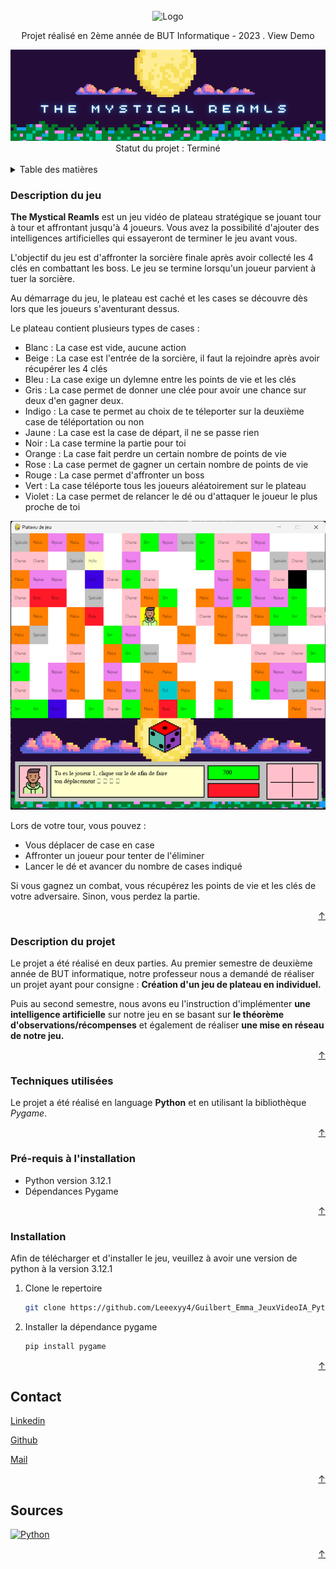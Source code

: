 <!-- INTRODUCTION -->
<br />
<div align="center">
  <img src="https://github.com/Leeexyy4/Guilbert_Emma_JeuxVideoIA_Python-main/assets/readme/img/Img_Introduction.png" alt="Logo" width="*" height="*">

  <p align="center">
    Projet réalisé en 2ème année de BUT Informatique - 2023     
    .
    <a src="url source">View Demo</a>
  </p>
  
<a href="https://contrib.rocks/image?repo=Leeexyy4/Guilbert_Emma_JeuxVideoIA_Python">
  <img src="https://github.com/Leeexyy4/Guilbert_Emma_JeuxVideoIA_Python/blob/main/assets/readme/img/Img_Introduction.png" />
</a>
  
  </br>
  Statut du projet : Terminé
  </br>
  </br>
</div>



<!-- TABLE DES MATIERES -->
<details>
  <summary>Table des matières</summary>
  <ol>
    <li><strong>Description</strong>
      <ul>
        <li><a href="#description-du-jeu">Description du jeu</a></li>
        <li><a href="#description-du-projet">Description du projet</a></li>
      </ul>
    </li>
    <li><strong>Installation</strong>
      <ul>
        <li><a href="#techniques-utilisées">Techniques utilisées</a></li>
        <li><a href="#pré-requis-à-linstallation">Pré-requis à l'installation</a></li>
        <li><a href="#installation">Installation du projet</a></li>
      </ul>
    </li>
    <li><strong>En savoir plus</strong>
      <ul>
        <li><a href="#contact">Contact</a></li>
        <li><a href="#sources">Sources</a></li>
      </ul>
    </li>
  </ol>
</details>

<!-- Description du jeu -->
### Description du jeu
<!-- Le scénario -->
**The Mystical Reamls** est un jeu vidéo de plateau stratégique se jouant tour à tour et affrontant jusqu'à 4 joueurs. Vous avez la possibilité d'ajouter des intelligences artificielles qui essayeront de terminer le jeu avant vous.

<!-- L'objectif -->
L'objectif du jeu est d'affronter la sorcière finale après avoir collecté les 4 clés en combattant les boss. Le jeu se termine lorsqu'un joueur parvient à tuer la sorcière.

<!-- Plateau -->
Au démarrage du jeu, le plateau est caché et les cases se découvre dès lors que les joueurs s'aventurant dessus. 

Le plateau contient plusieurs types de cases :
* Blanc : La case est vide, aucune action
* Beige : La case est l'entrée de la sorcière, il faut la rejoindre après avoir récupérer les 4 clés
* Bleu : La case exige un dylemne entre les points de vie et les clés
* Gris : La case permet de donner une clée pour avoir une chance sur deux d'en gagner deux.
* Indigo : La case te permet au choix de te téleporter sur la deuxième case de téléportation ou non
* Jaune : La case est la case de départ, il ne se passe rien
* Noir : La case termine la partie pour toi
* Orange : La case fait perdre un certain nombre de points de vie
* Rose : La case permet de gagner un certain nombre de points de vie
* Rouge : La case permet d'affronter un boss
* Vert : La case téléporte tous les joueurs aléatoirement sur le plateau
* Violet : La case permet de relancer le dé ou d'attaquer le joueur le plus proche de toi

<img src="https://github.com/Leeexyy4/Guilbert_Emma_JeuxVideoIA_Python/blob/main/assets/readme/img/Img_Plateau.png" alt="Logo" width="*" height="*"/></br>


<!-- Actions possibles -->
Lors de votre tour, vous pouvez :
* Vous déplacer de case en case
* Affronter un joueur pour tenter de l'éliminer
* Lancer le dé et avancer du nombre de cases indiqué

Si vous gagnez un combat, vous récupérez les points de vie et les clés de votre adversaire. Sinon, vous perdez la partie.

<p align="right"><a href="#readme-top">&#8593</a></p>

<!-- Description du projet -->
### Description du projet

Le projet a été réalisé en deux parties. Au premier semestre de deuxième année de BUT informatique, notre professeur nous a demandé de réaliser un projet ayant pour consigne : **Création d'un jeu de plateau en individuel.**

Puis au second semestre, nous avons eu l'instruction d'implémenter **une intelligence artificielle** sur notre jeu en se basant sur **le théorème d'observations/récompenses** et également de réaliser **une mise en réseau de notre jeu.**

<p align="right"><a href="#readme-top">&#8593</a></p>

### Techniques utilisées

Le projet a été réalisé en language **Python** et en utilisant la bibliothèque *Pygame*.

<p align="right"><a href="#readme-top">&#8593</a></p>

### Pré-requis à l'installation

- Python version 3.12.1
- Dépendances Pygame

<p align="right"><a href="#readme-top">&#8593</a></p>

### Installation

Afin de télécharger et d'installer le jeu, veuillez à avoir une version de python à la version 3.12.1

1. Clone le repertoire
   ```sh
   git clone https://github.com/Leeexyy4/Guilbert_Emma_JeuxVideoIA_Python.git
   ```
2. Installer la dépendance pygame
   ```sh
   pip install pygame
   ```

<p align="right"><a href="#readme-top">&#8593</a></p>


<!-- CONTACT -->
## Contact

[Linkedin](https://www.linkedin.com/in/emma-guilbert-29567b265/)

[Github](https://github.com/Leeexyy4/Guilbert_Emma_JeuxVideoIA_Python) 

[Mail](emmaguilbert4@gmail.com)

<p align="right"><a href="#readme-top">&#8593</a></p>


<!-- SOURCES -->
## Sources

<a href="https://www.python.org/downloads/">
    <img src="https://simpleicons.org/icons/python.svg" alt="Python" style="width:30px; height:30px;">
</a>


<p align="right"><a href="#readme-top">&#8593</a></p>
